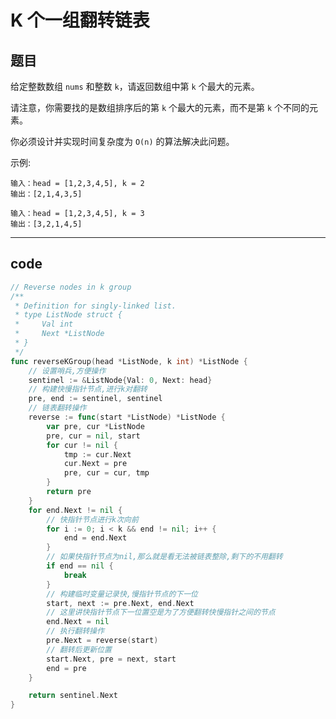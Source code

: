 # K 个一组翻转链表

## 题目

给定整数数组 `nums` 和整数 `k`，请返回数组中第 `k` 个最大的元素。

请注意，你需要找的是数组排序后的第 `k` 个最大的元素，而不是第 `k` 个不同的元素。

你必须设计并实现时间复杂度为 `O(n)` 的算法解决此问题。

示例:

```text
输入：head = [1,2,3,4,5], k = 2
输出：[2,1,4,3,5]

输入：head = [1,2,3,4,5], k = 3
输出：[3,2,1,4,5]
```

---

## code

```go
// Reverse nodes in k group
/**
 * Definition for singly-linked list.
 * type ListNode struct {
 *     Val int
 *     Next *ListNode
 * }
 */
func reverseKGroup(head *ListNode, k int) *ListNode {
	// 设置哨兵,方便操作
	sentinel := &ListNode{Val: 0, Next: head}
	// 构建快慢指针节点,进行k对翻转
	pre, end := sentinel, sentinel
	// 链表翻转操作
	reverse := func(start *ListNode) *ListNode {
		var pre, cur *ListNode
		pre, cur = nil, start
		for cur != nil {
			tmp := cur.Next
			cur.Next = pre
			pre, cur = cur, tmp
		}
		return pre
	}
	for end.Next != nil {
		// 快指针节点进行k次向前
		for i := 0; i < k && end != nil; i++ {
			end = end.Next
		}
		// 如果快指针节点为nil,那么就是看无法被链表整除,剩下的不用翻转
		if end == nil {
			break
		}
		// 构建临时变量记录快,慢指针节点的下一位
		start, next := pre.Next, end.Next
		// 这里讲快指针节点下一位置空是为了方便翻转快慢指针之间的节点
		end.Next = nil
		// 执行翻转操作
		pre.Next = reverse(start)
		// 翻转后更新位置
		start.Next, pre = next, start
		end = pre
	}

	return sentinel.Next
}
```
